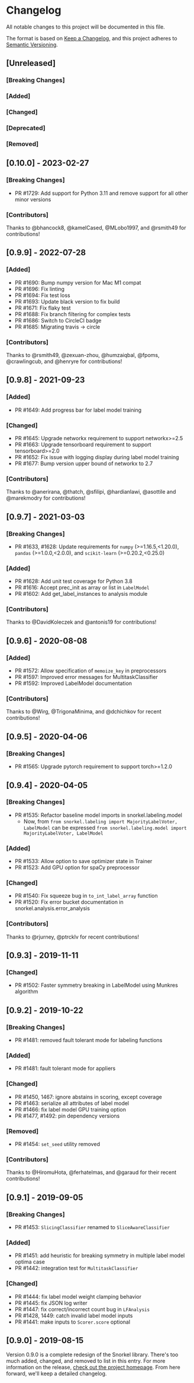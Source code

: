 # Changelog
All notable changes to this project will be documented in this file.

The format is based on [Keep a Changelog](https://keepachangelog.com/en/1.0.0/),
and this project adheres to [Semantic Versioning](https://semver.org/spec/v2.0.0.html).

## [Unreleased]
### [Breaking Changes]
### [Added]
### [Changed]
### [Deprecated]
### [Removed]


##  [0.10.0] - 2023-02-27
### [Breaking Changes]

* PR #1729: Add support for Python 3.11 and remove support for all other minor versions

### [Contributors]

Thanks to @bhancock8, @kamelCased, @MLobo1997, and @rsmith49 for contributions!


## [0.9.9] - 2022-07-28
### [Added]

* PR #1690: Bump numpy version for Mac M1 compat
* PR #1696: Fix linting
* PR #1694: Fix test loss
* PR #1693: Update black version to fix build
* PR #1671: Fix flaky test
* PR #1688: Fix branch filtering for complex tests
* PR #1686: Switch to CircleCI badge
* PR #1685: Migrating travis -> circle 

### [Contributors]

Thanks to @rsmith49, @zexuan-zhou, @humzaiqbal, @fpoms, @crawlingcub, and @henryre for contributions!


## [0.9.8] - 2021-09-23
### [Added]

* PR #1649: Add progress bar for label model training

### [Changed]

* PR #1645: Upgrade networkx requirement to support networkx>=2.5
* PR #1663: Upgrade tensorboard requirement to support tensorboard>=2.0
* PR #1652: Fix issue with logging display during label model training
* PR #1677: Bump version upper bound of networkx to 2.7

### [Contributors]

Thanks to @anerirana, @thatch, @sfilipi, @hardianlawi, @asottile and @marekmodry for contributions!

## [0.9.7] - 2021-03-03
### [Breaking Changes]

* PR #1633, #1628: Update requirements for `numpy` (>=1.16.5,<1.20.0), `pandas` (>=1.0.0,<2.0.0), and `scikit-learn` (>=0.20.2,<0.25.0)

### [Added]

* PR #1628: Add unit test coverage for Python 3.8
* PR #1616: Accept prec_init as array or list in `LabelModel`
* PR #1602: Add get_label_instances to analysis module

### [Contributors]

Thanks to @DavidKoleczek and @antonis19 for contributions!

## [0.9.6] - 2020-08-08
### [Added]

* PR #1572: Allow specification of `memoize_key` in preprocessors
* PR #1597: Improved error messages for MultitaskClassifier
* PR #1592: Improved LabelModel documentation

### [Contributors]

Thanks to @Wirg, @TrigonaMinima, and @dchichkov for recent contributions!

## [0.9.5] - 2020-04-06
### [Breaking Changes]

* PR #1565: Upgrade pytorch requirement to support torch>=1.2.0

## [0.9.4] - 2020-04-05
### [Breaking Changes]

* PR #1535: Refactor baseline model imports in snorkel.labeling.model
    * Now, from `from snorkel.labeling import MajorityLabelVoter, LabelModel`
    can be expressed `from snorkel.labeling.model import MajorityLabelVoter, LabelModel`

### [Added]

* PR #1533: Allow option to save optimizer state in Trainer
* PR #1523: Add GPU option for spaCy preprocessor

### [Changed]

* PR #1540: Fix squeeze bug in `to_int_label_array` function
* PR #1520: Fix error bucket documentation in snorkel.analysis.error_analysis

### [Contributors]

Thanks to @rjurney, @ptrcklv for recent contributions!

## [0.9.3] - 2019-11-11

### [Changed]

* PR #1502: Faster symmetry breaking in LabelModel using Munkres algorithm


## [0.9.2] - 2019-10-22

### [Breaking Changes]

* PR #1481: removed fault tolerant mode for labeling functions

### [Added]

* PR #1481: fault tolerant mode for appliers

### [Changed]

* PR #1450, 1467: ignore abstains in scoring, except coverage
* PR #1463: serialize all attributes of label model
* PR #1466: fix label model GPU training option
* PR #1477, #1492: pin dependency versions

### [Removed]

* PR #1454: `set_seed` utility removed

### [Contributors]

Thanks to @HiromuHota, @ferhatelmas, and @garaud for their recent contributions!


## [0.9.1] - 2019-09-05

### [Breaking Changes]

* PR #1453: `SlicingClassifier` renamed to `SliceAwareClassifier`

### [Added]

* PR #1451: add heuristic for breaking symmetry in multiple label model optima case
* PR #1442: integration test for `MultitaskClassifier`

### [Changed]

* PR #1444: fix label model weight clamping behavior
* PR #1445: fix JSON log writer
* PR #1447: fix correct/incorrect count bug in `LFAnalysis`
* PR #1428, 1449: catch invalid label model inputs
* PR #1441: make inputs to `Scorer.score` optional


## [0.9.0] - 2019-08-15
Version 0.9.0 is a complete redesign of the Snorkel library.
There's too much added, changed, and removed to list in this entry.
For more information on the release,
[check out the project homepage](https://snorkel.org).
From here forward, we'll keep a detailed changelog.
